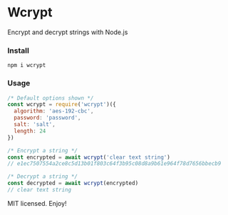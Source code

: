 # Wcrypt

Encrypt and decrypt strings with Node.js

### Install
`npm i wcrypt`

### Usage
```javascript
/* Default options shown */
const wcrypt = require('wcrypt')({
  algorithm: 'aes-192-cbc',
  password: 'password',
  salt: 'salt',
  length: 24
})

/* Encrypt a string */
const encrypted = await wcrypt('clear text string')
// e1ec7507554a2ce8c5d13b01f803c64f3b95c08d8a9b61e964f78d7656bbecb9

/* Decrypt a string */
const decrypted = await wcrypt(encrypted)
// clear text string
```
MIT licensed. Enjoy!
